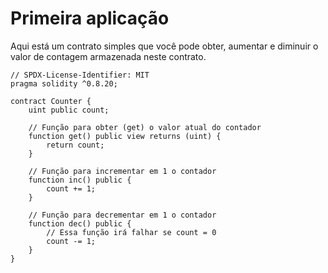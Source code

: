 # Primeira aplicação

Aqui está um contrato simples que você pode obter, aumentar e diminuir o valor de contagem armazenada neste contrato.

```solidity
// SPDX-License-Identifier: MIT
pragma solidity ^0.8.20;

contract Counter {
    uint public count;

    // Função para obter (get) o valor atual do contador
    function get() public view returns (uint) {
        return count;
    }

    // Função para incrementar em 1 o contador
    function inc() public {
        count += 1;
    }

    // Função para decrementar em 1 o contador
    function dec() public {
        // Essa função irá falhar se count = 0
        count -= 1;
    }
}
```